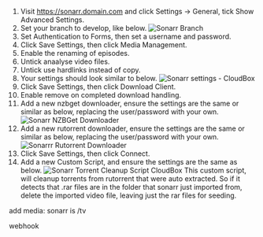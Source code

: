 1. Visit https://sonarr.domain.com and click Settings -> General, tick Show Advanced Settings.
2. Set your branch to develop, like below.
![Sonarr Branch](http://i.imgur.com/Ygmgwjj.png)
3. Set Authentication to Forms, then set a username and password.
4. Click Save Settings, then click Media Management.
5. Enable the renaming of episodes.
6. Untick anaalyse video files.
7. Untick use hardlinks instead of copy.
8. Your settings should look similar to below.
![Sonarr settings - CloudBox](http://i.imgur.com/kIHcg1q.png)
9. Click Save Settings, then click Download Client.
10. Enable remove on completed download handling.
11. Add a new nzbget downloader, ensure the settings are the same or similar as below, replacing the user/password with your own.
![Sonarr NZBGet Downloader](http://i.imgur.com/7CMeNL7.png)
12. Add a new rutorrent downloader, ensure the settings are the same or similar as below, replacing the user/password with your own.
![Sonarrr Rutorrent Downloader](http://i.imgur.com/TRVUMVB.png)
13. Click Save Settings, then click Connect.
14. Add a new Custom Script, and ensure the settings are the same as below.
![Sonarr Torrent Cleanup Script CloudBox](http://i.imgur.com/mLEaA4X.png)
This custom script, will cleanup torrents from rutorrent that were auto extracted. So if it detects that .rar files are in the folder that sonarr just imported from, delete the imported video file, leaving just the rar files for seeding.

add media:
sonarr is /tv



webhook
